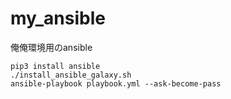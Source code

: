 # my_ansible
俺俺環境用のansible

```
pip3 install ansible
./install_ansible_galaxy.sh
ansible-playbook playbook.yml --ask-become-pass
```